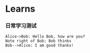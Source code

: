 # Learns
### 日常学习测试


```seq
Alice->Bob: Hello Bob, how are you?
Note right of Bob: Bob thinks
Bob-->Alice: I am good thanks!
```
